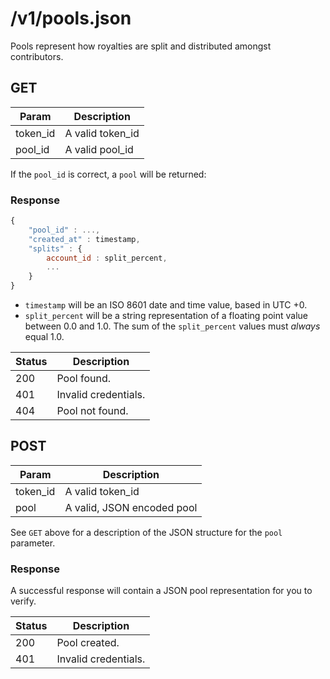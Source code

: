 # /v1/pools.json

Pools represent how royalties are split and distributed amongst contributors.

## GET

| Param    | Description      |
| -----    | -----------      |
| token_id | A valid token_id |
| pool_id  | A valid pool_id  |

If the `pool_id` is correct, a `pool` will be returned:

### Response

```javascript
{
	"pool_id" : ...,
	"created_at" : timestamp,
	"splits" : {
		account_id : split_percent,
		...
	}
}
```

- `timestamp` will be an ISO 8601 date and time value, based in UTC +0.
- `split_percent` will be a string representation of a floating point value between 0.0 and 1.0. The sum of the `split_percent` values must *always* equal 1.0.

| Status | Description          |
| ------ | -----------          |
| 200    | Pool found.          |
| 401    | Invalid credentials. |
| 404    | Pool not found.      |

## POST

| Param    | Description                 |
| -----    | -----------                 |
| token_id | A valid token_id            |
| pool     | A valid, JSON encoded pool  |

See `GET` above for a description of the JSON structure for the `pool` parameter.

### Response

A successful response will contain a JSON pool representation for you to verify.

| Status | Description          |
| ------ | -----------          |
| 200    | Pool created.        |
| 401    | Invalid credentials. |


